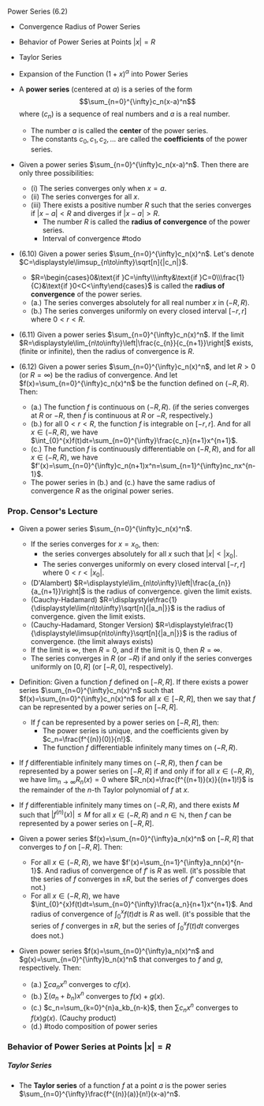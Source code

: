Power Series (6.2)

- Convergence Radius of Power Series
- Behavior of Power Series at Points $|x|=R$
- Taylor Series
- Expansion of the Function $(1+x)^\alpha$ into Power Series

- A **power series** (centered at $a$) is a series of the form $$\sum_{n=0}^{\infty}c_n(x-a)^n$$ where $(c_n)$ is a sequence of real numbers and $a$ is a real number.
	- The number $a$ is called the **center** of the power series.
	- The constants $c_0,c_1,c_2,\dots$ are called the **coefficients** of the power series.


- Given a power series $\sum_{n=0}^{\infty}c_n(x-a)^n$. Then there are only three possibilities:
	- (i) The series converges only when $x=a$.
	- (ii) The series converges for all $x$.
	- (iii) There exists a positive number $R$ such that the series converges if $|x-a|<R$ and diverges if $|x-a|>R$. 
		- The number $R$ is called the **radius of convergence** of the power series.
		- Interval of convergence #todo
- (6.10) Given a power series $\sum_{n=0}^{\infty}c_n(x)^n$. Let's denote $C=\displaystyle\limsup_{n\to\infty}\sqrt[n]{|c_n|}$.
	- $R=\begin{cases}0&\text{if }C=\infty\\\infty&\text{if }C=0\\\frac{1}{C}&\text{if }0<C<\infty\end{cases}$ is called the **radius of convergence** of the power series.
	- (a.) The series converges absolutely for all real number $x$ in $(-R,R)$.
	- (b.) The series converges uniformly on every closed interval $[-r,r]$ where $0<r<R$.
- (6.11) Given a power series $\sum_{n=0}^{\infty}c_n(x)^n$. If the limit $R=\displaystyle\lim_{n\to\infty}\left|\frac{c_{n}}{c_{n+1}}\right|$ exists, (finite or infinite), then the radius of convergence is $R$.
- (6.12) Given a power series $\sum_{n=0}^{\infty}c_n(x)^n$, and let $R>0$ (or $R=\infty$) be the radius of convergence. And let $f(x)=\sum_{n=0}^{\infty}c_n(x)^n$ be the function defined on $(-R,R)$. Then:
	- (a.) The function $f$ is continuous on $(-R,R)$. (if the series converges at $R$ or $-R$, then $f$ is continuous at $R$ or $-R$, respectively.)
	- (b.) for all $0<r<R$, the function $f$ is integrable on $[-r,r]$. And for all $x\in(-R,R)$, we have $\int_{0}^{x}f(t)dt=\sum_{n=0}^{\infty}\frac{c_n}{n+1}x^{n+1}$.
	- (c.) The function $f$ is continuously differentiable on $(-R,R)$, and for all $x\in(-R,R)$, we have $f'(x)=\sum_{n=0}^{\infty}c_n(n+1)x^n=\sum_{n=1}^{\infty}nc_nx^{n-1}$.
	- The power series in (b.) and (c.) have the same radius of convergence $R$ as the original power series.


### Prop. Censor's Lecture

- Given a power series $\sum_{n=0}^{\infty}c_n(x)^n$. 
	- If the series converges for $x=x_0$, then:
		- the series converges absolutely for all $x$ such that $|x|<|x_0|$.
		- The series converges uniformly on every closed interval $[-r,r]$ where $0<r<|x_0|$.
	- (D'Alambert) $R=\displaystyle\lim_{n\to\infty}\left|\frac{a_{n}}{a_{n+1}}\right|$ is the radius of convergence. given the limit exists.
	- (Cauchy-Hadamard) $R=\displaystyle\frac{1}{\displaystyle\lim{n\to\infty}\sqrt[n]{|a_n|}}$ is the radius of convergence. given the limit exists.
	- (Cauchy-Hadamard, Stonger Version) $R=\displaystyle\frac{1}{\displaystyle\limsup{n\to\infty}\sqrt[n]{|a_n|}}$ is the radius of convergence. (the limit always exists)
	- If the limit is $\infty$, then $R=0$, and if the limit is $0$, then $R=\infty$.
	- The series converges in $R$ (or $-R$) if and only if the series converges uniformly on $[0,R]$ (or $[-R,0]$, respectively).

- Definition: Given a function $f$ defined on $[-R,R]$. If there exists a power series $\sum_{n=0}^{\infty}c_n(x)^n$ such that $f(x)=\sum_{n=0}^{\infty}c_n(x)^n$ for all $x\in[-R,R]$, then we say that $f$ can be represented by a power series on $[-R,R]$.
	- If $f$ can be represented by a power series on $[-R,R]$, then: 
		- The power series is unique, and the coefficients given by $c_n=\frac{f^{(n)}(0)}{n!}$.
		- The function $f$ differentiable infinitely many times on $(-R,R)$.
- If $f$ differentiable infinitely many times on $(-R,R)$, then $f$ can be represented by a power series on $[-R,R]$ if and only if for all $x\in(-R,R)$, we have $\displaystyle\lim_{n\to\infty}R_n(x)=0$ where $R_n(x)=\frac{f^{(n+1)}(x)}{(n+1)!}$ is the remainder of the $n$-th Taylor polynomial of $f$ at $x$. 


- If $f$ differentiable infinitely many times on $(-R,R)$, and there exists $M$ such that $|f^{(n)}(x)|\leq M$ for all $x\in(-R,R)$ and $n\in\mathbb{N}$, then $f$ can be represented by a power series on $[-R,R]$.

- Given a power series $f(x)=\sum_{n=0}^{\infty}a_n(x)^n$ on $[-R,R]$ that converges to $f$ on $[-R,R]$. Then:
	- For all $x\in(-R,R)$, we have $f'(x)=\sum_{n=1}^{\infty}a_nn(x)^{n-1}$. And radius of convergence of $f'$ is $R$ as well. (it's possible that the series of $f$ converges in $\pm R$, but the series of $f'$ converges does not.)
	- For all $x\in(-R,R)$, we have $\int_{0}^{x}f(t)dt=\sum_{n=0}^{\infty}\frac{a_n}{n+1}x^{n+1}$. And radius of convergence of $\int_{0}^{x}f(t)dt$ is $R$ as well. (it's possible that the series of $f$ converges in $\pm R$, but the series of $\int_{0}^{x}f(t)dt$ converges does not.)

- Given power series $f(x)=\sum_{n=0}^{\infty}a_n(x)^n$ and $g(x)=\sum_{n=0}^{\infty}b_n(x)^n$ that converges to $f$ and $g$, respectively. Then:
	- (a.) $\sum c a_n x^n$ converges to $cf(x)$.
	- (b.) $\sum (a_n+b_n)x^n$ converges to $f(x)+g(x)$.
	- (c.) $c_n=\sum_{k=0}^{n}a_kb_{n-k}$, then $\sum c_nx^n$ converges to $f(x)g(x)$. (Cauchy product)
	- (d.) #todo composition of power series



### Behavior of Power Series at Points $|x|=R$



##### Taylor Series

- The **Taylor series** of a function $f$ at a point $a$ is the power series $\sum_{n=0}^{\infty}\frac{f^{(n)}(a)}{n!}(x-a)^n$.





